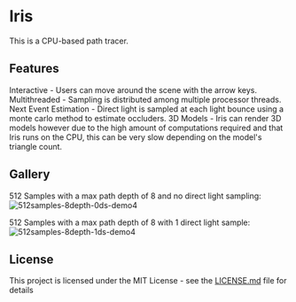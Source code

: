 # Iris

This is a CPU-based path tracer.

## Features

Interactive - Users can move around the scene with the arrow keys.
Multithreaded - Sampling is distributed among multiple processor threads.
Next Event Estimation - Direct light is sampled at each light bounce using a monte carlo method to estimate occluders.
3D Models - Iris can render 3D models however due to the high amount of computations required and that Iris runs on the CPU, this can be very slow depending on the model's triangle count.

## Gallery

512 Samples with a max path depth of 8 and no direct light sampling:
![512samples-8depth-0ds-demo4](https://user-images.githubusercontent.com/35866844/52524068-924af280-2c4d-11e9-8d52-190e330196fa.PNG)

512 Samples with a max path depth of 8 with 1 direct light sample:
![512samples-8depth-1ds-demo4](https://user-images.githubusercontent.com/35866844/52524071-9e36b480-2c4d-11e9-8fc4-04d53b6697da.PNG)

## License

This project is licensed under the MIT License - see the [LICENSE.md](LICENSE.md) file for details

